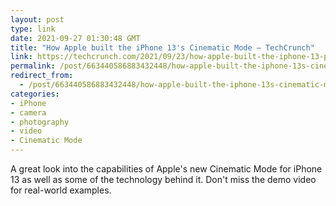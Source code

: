 ```yaml
---
layout: post
type: link
date: 2021-09-27 01:30:48 GMT
title: "How Apple built the iPhone 13's Cinematic Mode – TechCrunch"
link: https://techcrunch.com/2021/09/23/how-apple-built-the-iphone-13-pros-cinematic-mode/
permalink: /post/663440586883432448/how-apple-built-the-iphone-13s-cinematic-mode
redirect_from: 
  - /post/663440586883432448/how-apple-built-the-iphone-13s-cinematic-mode
categories:
- iPhone
- camera
- photography
- video
- Cinematic Mode
---
```

<p>A great look into the capabilities of Apple's new Cinematic Mode for iPhone 13 as well as some of the technology behind it. Don't miss the demo video for real-world examples.</p>